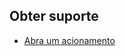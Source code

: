 
## Obter suporte


* <a href="https://cssinter.serpro.gov.br/SCCDPortalWEB/pages/dynamicPortal.jsf?ITEMNUM=2898" target="_blank"> Abra um acionamento </a>

<br/>